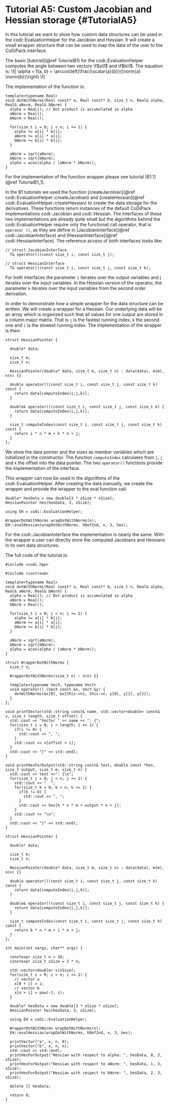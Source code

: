 Tutorial A5: Custom Jacobian and Hessian storage {#TutorialA5}
============

In this tutorial we want to show how custom data structures can be used in the codi::EvaluationHelper for the Jacobian
and Hessian. It will create a small wrapper structure that can be used to map the data of the user to the CoDiPack
interface.

The basic [tutorial](@ref TutorialB1) for the codi::EvaluationHelper computes the angle between two vectors \f$a\f$
and \f$b\f$. The equation is:
\f[
  \alpha = f(a, b) = \arccos\left(\frac{\scalar{a}{b}}{\norm{a} \norm{b}}\right)
\f]

The implementation of the function is:
~~~~{.cpp}
template<typename Real>
void dotWithNorms(Real const* a, Real const* b, size_t n, Real& alpha, Real& aNorm, Real& bNorm) {
  alpha = Real(); // Dot product is accumulated in alpha
  aNorm = Real();
  bNorm = Real();

  for(size_t i = 0; i < n; i += 1) {
    alpha += a[i] * b[i];
    aNorm += a[i] * a[i];
    bNorm += b[i] * b[i];
  }

  aNorm = sqrt(aNorm);
  bNorm = sqrt(bNorm);
  alpha = acos(alpha / (aNorm * bNorm));
}
~~~~
For the implementation of the function wrapper please see tutorial [B1.1](@ref TutorialB1_1).

In the B1 tutorials we used the function [createJacobian](@ref codi::EvaluationHelper::createJacobian) and
[createHessian](@ref codi::EvaluationHelper::createHessian) to create the data storage for the derivatives. These functions
return instances of the default CoDiPack implementations codi::Jacobian and codi::Hessian. The interfaces of these two
implementations are already quite small but the algorithms behind the codi::EvaluationHelper require only the functional
call operator, that is `operator ()`, as they are define in [JacobianInterface](@ref codi::JacobianInterface) and
[HessianInterface](@ref codi::HessianInterface). The reference access of both interfaces looks like:
~~~~{.cpp}
// struct JacobianInterface
  T& operator()(const size_t i, const size_t j);

// struct HessianInterface
  T& operator()(const size_t i, const size_t j, const size_t k);
~~~~
For both interfaces the parameter `i` iterates over the output variables and j iterates over the input variables. In the
Hessian version of the operator, the parameter `k` iterates over the input variables from the second order derivation.

In order to demonstrate how a simple wrapper for the data structure can be written. We will create a wrapper for a
Hessian. Our underlying data will be an array which is organized such that all values for one output are stored in a
column major matrix. That is `j` is the fastest running index, `k` the second one and `i` is the slowest running index.
The implementation of the wrapper is then:
~~~~{.cpp}
struct HessianPointer {

  double* data;

  size_t m;
  size_t n;

  HessianPointer(double* data, size_t m, size_t n) : data(data), m(m), n(n) {}

  double operator()(const size_t i, const size_t j, const size_t k) const {
    return data[computeIndex(i,j,k)];
  }

  double& operator()(const size_t i, const size_t j, const size_t k) {
    return data[computeIndex(i,j,k)];
  }

  size_t computeIndex(const size_t i, const size_t j, const size_t k) const {
    return i * n * m + k * n + j;
  }
};
~~~~
We store the data pointer and the sizes as member variables which are initialized in the constructor. The function
`computeIndex` calculates from `i`, `j` and `k` the offset into the data pointer. The two `operator()` functions provide
the implementation of the interface.

This wrapper can now be used in the algorithms of the codi::EvaluationHelper. After creating the data manually, we create
the wrapper and provide the wrapper to the eval function call:
~~~~{.cpp}
double* hesData = new double[3 * xSize * xSize];
HessianPointer hes(hesData, 3, xSize);

using EH = codi::EvaluationHelper;

WrapperDotWithNorms wrapDotWithNorms(n);
EH::evalHessian(wrapDotWithNorms, hDef2nd, x, 3, hes);
~~~~

For the codi::JacobianInterface the implementation is nearly the same. With the wrapper a user can directly store the
computed Jacobians and Hessians in its own data structures.


The full code of the tutorial is:
~~~~{.cpp}
#include <codi.hpp>

#include <iostream>

template<typename Real>
void dotWithNorms(Real const* a, Real const* b, size_t n, Real& alpha, Real& aNorm, Real& bNorm) {
  alpha = Real(); // Dot product is accumulated in alpha
  aNorm = Real();
  bNorm = Real();

  for(size_t i = 0; i < n; i += 1) {
    alpha += a[i] * b[i];
    aNorm += a[i] * a[i];
    bNorm += b[i] * b[i];
  }

  aNorm = sqrt(aNorm);
  bNorm = sqrt(bNorm);
  alpha = acos(alpha / (aNorm * bNorm));
}

struct WrapperDotWithNorms {
  size_t n;

  WrapperDotWithNorms(size_t n) : n(n) {}

  template<typename VecX, typename VecY>
  void operator() (VecX const &x, VecY &y) {
    dotWithNorms(&x[0], &x[this->n], this->n, y[0], y[1], y[2]);
  }
};

void printVector(std::string const& name, std::vector<double> const& v, size_t length, size_t offset) {
  std::cout << "Vector " << name << ": {";
  for(size_t i = 0; i < length; i += 1) {
    if(i != 0) {
      std::cout << ", ";
    }
    std::cout << v[offset + i];
  }
  std::cout << "}" << std::endl;
}

void printHesForOutput(std::string const& text, double const *hes, size_t output, size_t m, size_t n) {
  std::cout << text <<": {\n";
  for(size_t j = 0; j < n; j += 1) {
    std::cout << "  ";
    for(size_t k = 0; k < n; k += 1) {
      if(k != 0) {
        std::cout << ", ";
      }
      std::cout << hes[k * n * m + output * n + j];
    }
    std::cout << "\n";
  }
  std::cout << "}" << std::endl;
}

struct HessianPointer {

  double* data;

  size_t m;
  size_t n;

  HessianPointer(double* data, size_t m, size_t n) : data(data), m(m), n(n) {}

  double operator()(const size_t i, const size_t j, const size_t k) const {
    return data[computeIndex(i,j,k)];
  }

  double& operator()(const size_t i, const size_t j, const size_t k) {
    return data[computeIndex(i,j,k)];
  }

  size_t computeIndex(const size_t i, const size_t j, const size_t k) const {
    return k * n * m + i * n + j;
  }
};

int main(int nargs, char** args) {

  constexpr size_t n = 10;
  constexpr size_t xSize = 2 * n;

  std::vector<double> x(xSize);
  for(size_t i = 0; i < n; i += 1) {
    // vector a
    x[0 + i] = i;
    // vector b
    x[n + i] = pow(-1, i);
  }

  double* hesData = new double[3 * xSize * xSize];
  HessianPointer hes(hesData, 3, xSize);

  using EH = codi::EvaluationHelper;

  WrapperDotWithNorms wrapDotWithNorms(n);
  EH::evalHessian(wrapDotWithNorms, hDef2nd, x, 3, hes);

  printVector("a", x, n, 0);
  printVector("b", x, n, n);
  std::cout << std::endl;
  printHesForOutput("Hessian with respect to alpha: ", hesData, 0, 3, xSize);
  printHesForOutput("Hessian with respect to aNorm: ", hesData, 1, 3, xSize);
  printHesForOutput("Hessian with respect to bNorm: ", hesData, 2, 3, xSize);

  delete [] hesData;

  return 0;
}
~~~~
